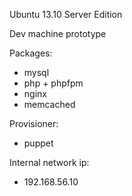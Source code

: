 Ubuntu 13.10 Server Edition

Dev machine prototype

Packages:
- mysql
- php + phpfpm
- nginx
- memcached

Provisioner:
- puppet

Internal network ip:
- 192.168.56.10